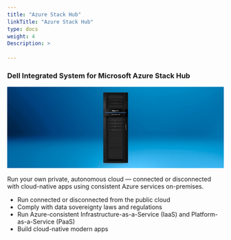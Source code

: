 ```yaml
---
title: "Azure Stack Hub"
linkTitle: "Azure Stack Hub"
type: docs
weight: 4
Description: >

---
```


### Dell Integrated System for Microsoft Azure Stack Hub

![Azure Stack Hub](prod-1906-server-azure-stack-hub-980x366.jpg)

Run your own private, autonomous cloud — connected or disconnected with cloud-native apps using consistent Azure services on-premises.

* Run connected or disconnected from the public cloud
* Comply with data sovereignty laws and regulations
* Run Azure-consistent Infrastructure-as-a-Service (IaaS) and Platform-as-a-Service (PaaS)
* Build cloud-native modern apps
